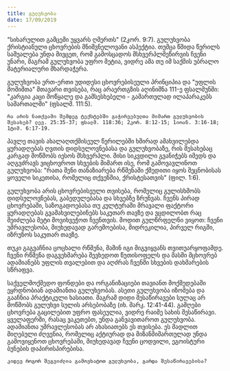 ```yaml
---
title: გულუხვობა
date: 17/09/2019
---
```


"სიხარულით გამცემი უყვარს ღმერთს" (2კორ. 9:7). გულუხვობა ქრისტიანული ცხოვრების მნიშვნელოვანი ასპექტია. თუმცა წმიდა წერილს საშუალება უნდა მივცეთ, რომ გამოსცადოს მსხვერპლშეწირვის ჩვენი უნარი, მაგრამ გულუხვობა უფრო მეტია, ვიდრე ამა თუ იმ საქმის უბრალო მატერიალური მხარდაჭერა.

გულუხვობა ერთ-ერთი უდიდესი ცხოვრებისეული პრინციპია და "უფლის მოშიშთა" მთავარი თვისება, რაც არაერთგზის აღინიშნა 111-ე ფსალმუნში: "კარგია კაცი მოწყალე და გამსესხებელი - გამართულად ილაპარაკებს სამართალში" (ფსალმ. 111:5).

`რა არის ნათქვამი შემდეგ ტექსტებში გაჭირვებულთა მიმართ გულუხვობის შესახებ? ლევ. 25:35-37; ფსალმ. 118:36; 2კორ. 8:12-15; 1იოან. 3:16-18; 1ტიმ. 6:17-19.`

პავლე თავის ახალაღთქმისეულ წერილებში ხშირად ამახვილებდა ყურადღებას ღვთის დიდსულოვნებასა და გულუხვობაზე, რის შესახებაც კარგად მოწმობს იესოს მსხვერპლი. მისი სიკვდილი გვანიჭებს იმედს და აღგვძრავს ვიცხოვროთ სხვების მიმართ ისე, რომ გამოვავლინოთ გულუხვობა: "რათა შენი თანაზიარება რწმენაში ქმედითი იყოს შეცნობისას ყოველი სიკეთისა, რომელიც თქვენშია, ქრისტესათვის" (ფილ. 1:6).

გულუხვობა არის ცხოვრებისეული თვისება, რომელიც გულისხმობს დიდსულოვნებას, გაბედულებასა და სხვებზე ზრუნვას. ჩვენს პირად ცხოვრებაში, საზოგადოებასა თუ კულტურაში მრავალი ფაქტორი ყურადღებას გვამახვილებინებს საკუთარ თავზე და ვცდილობთ რაც შეიძლება მეტი მოვიხვეჭოთ ჩვენთვის. მოდით გულწრფელნი ვიყოთ: ჩვენი უმრავლესობა, მიუხედავად გარემოებისა, მიდრეკილია, პირველ რიგში, იზრუნოს საკუთარ თავზე.

თუკი გაგვაჩნია ცოცხალი რწმენა, მაშინ იგი მიგვიყვანს თვითუარყოფამდე. ჩვენი რწმენა დაგვეხმარება შევხედოთ წუთისოფელს და მასში მცხოვრებ ადამიანებს უფლის თვალებით და აღძრას ჩვენში სხვების დახმარების სწრაფვა.

საქველმოქმედო ფონდები და ორგანიზაციები თავიანთ მოქმედებაში ეყრდნობიან ადამიანთა გულუხვობას. ასეთი გულუხვობა იზომება და გააჩნია პრაქტიკული ხასიათი. მაგრამ დიდი შესაწირავები სულაც არ მოწმობს გულუხვი სულის არსებობაზე (იხ. მარკ. 12:41-44). გამღები ცხოვრება გაცილებით უფრო ფასეულია, ვიდრე რაიმე სახის შესაწირავი. ყველაფერში, რასაც ვაკეთებთ, უნდა განვავითაროთ გულუხვობა. ადამიანთა უმრავლესობას არ ახასიათებს ეს თვისება. ეს მადლით მიღებული ძღვენია, რომელიც აქტიურად და მიზანმიმართულად უნდა გამოვიყენოთ ცხოვრებაში, მიუხედავად ჩვენი ცოდვილი, ეგოისტური ბუნების დაპირისპირებისა.

`კიდევ როგორ შეგვიძლია გამოვხატოთ გულუხვობა, გარდა შესაწირავებისა?`
